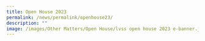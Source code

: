 ```yaml
---
title: Open House 2023
permalink: /news/permalink/openhouse23/
description: ""
image: /images/Other Matters/Open House/lvss open house 2023 e-banner.jpg
---
```

